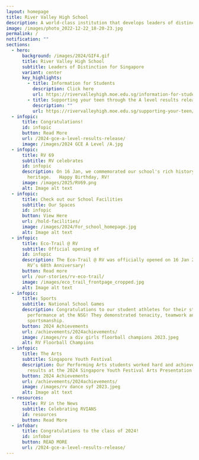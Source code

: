 ```yaml
---
layout: homepage
title: River Valley High School
description: A world-class institution that develops leaders of distinction for Singapore
image: /images/photo_2022-12-22_18-20-23.jpg
permalink: /
notification: ""
sections:
  - hero:
      background: /images/2024/GIF4.gif
      title: River Valley High School
      subtitle: Leaders of Distinction for Singapore
      variant: center
      key_highlights:
        - title: Information for Students
          description: Click here
          url: https://rivervalleyhigh.moe.edu.sg/information-for-students/
        - title: Supporting your teen through the A level results release
          description: ""
          url: https://rivervalleyhigh.moe.edu.sg/supporting-your-teen/
  - infopic:
      title: Congratulations!
      id: infopic
      button: Read More
      url: /2024-gce-a-level-results-release/
      image: /images/2024 GCE A Level /A.jpg
  - infopic:
      title: RV 69
      subtitle: RV celebrates
      id: infopic
      description: On 16 Jan, we commemorated our school's rich history and
        heritage.   Happy Birthday, RV!
      image: /images/2025/RV69.png
      alt: Image alt text
  - infopic:
      title: Check out our School Facilities
      subtitle: Our Spaces
      id: infopic
      button: View Here
      url: /hold-facilities/
      image: /images/2024/For_school_homepage.jpg
      alt: Image alt text
  - infopic:
      title: Eco-Trail @ RV
      subtitle: Official opening of
      id: infopic
      description: The Eco-Trail @ RV was officially opened on 16 Jan 2024 during our
        RV’s 68th Anniversary!
      button: Read more
      url: /our-stories/rv-eco-trail/
      image: /images/eco_trail_frontpage_cropped.jpg
      alt: Image alt text
  - infopic:
      title: Sports
      subtitle: National School Games
      description: Congratulations to our student athletes for their stellar
        performance at the NSG! They demonstrated tenacity, teamwork and great
        sportsmanship.
      button: 2024 Achievements
      url: /achievements/2024achievements/
      image: /images/rv a div girls floorball champions 2023.jpeg
      alt: RV Floorball Champions
  - infopic:
      title: The Arts
      subtitle: Singapore Youth Festival
      description: Our Performing Arts students worked hard and achieved commendable
        results at the 2024 Singapore Youth Festival Arts Presentation!
      button: 2024 Achievements
      url: /achievements/2024achievements/
      image: /images/rv dance syf 2023.jpeg
      alt: Image alt text
  - resources:
      title: RV in the News
      subtitle: Celebrating RVIANS
      id: resources
      button: Read More
  - infobar:
      title: Congratulations to the class of 2024!
      id: infobar
      button: READ MORE
      url: /2024-gce-a-level-results-release/
---
```

